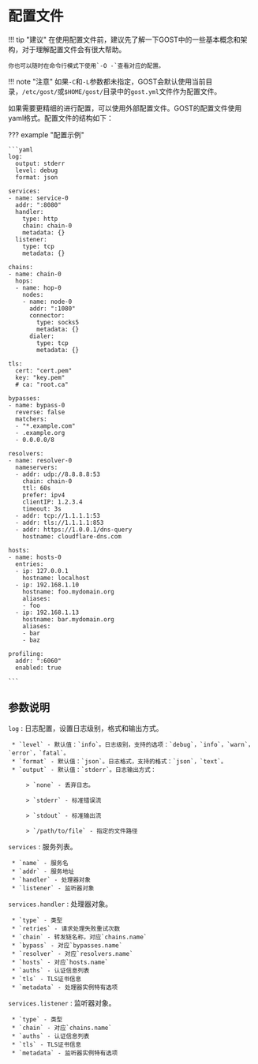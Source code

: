 # 配置文件

!!! tip "建议"
    在使用配置文件前，建议先了解一下GOST中的一些基本概念和架构，对于理解配置文件会有很大帮助。
	
	你也可以随时在命令行模式下使用`-O -`查看对应的配置。

!!! note "注意"
    如果`-C`和`-L`参数都未指定，GOST会默认使用当前目录，`/etc/gost/`或`$HOME/gost/`目录中的`gost.yml`文件作为配置文件。

如果需要更精细的进行配置，可以使用外部配置文件。GOST的配置文件使用yaml格式。配置文件的结构如下：

??? example "配置示例"

    ```yaml
    log:
      output: stderr
      level: debug
      format: json

    services:
    - name: service-0
      addr: ":8080"
      handler:
        type: http
        chain: chain-0
        metadata: {}
      listener:
        type: tcp
        metadata: {}

    chains:
    - name: chain-0
      hops:
      - name: hop-0
        nodes:
        - name: node-0
          addr: ":1080"
          connector:
            type: socks5
            metadata: {}
          dialer:
            type: tcp
            metadata: {}

    tls:
      cert: "cert.pem"
      key: "key.pem"
      # ca: "root.ca"

    bypasses:
    - name: bypass-0
      reverse: false
      matchers:
      - "*.example.com"
      - .example.org
      - 0.0.0.0/8

    resolvers:
    - name: resolver-0
      nameservers:
      - addr: udp://8.8.8.8:53
        chain: chain-0
        ttl: 60s
        prefer: ipv4
        clientIP: 1.2.3.4
        timeout: 3s
      - addr: tcp://1.1.1.1:53
      - addr: tls://1.1.1.1:853
      - addr: https://1.0.0.1/dns-query
        hostname: cloudflare-dns.com

    hosts:
    - name: hosts-0
      entries:
      - ip: 127.0.0.1
        hostname: localhost
      - ip: 192.168.1.10
        hostname: foo.mydomain.org
        aliases:
        - foo
      - ip: 192.168.1.13
        hostname: bar.mydomain.org
        aliases:
        - bar
        - baz

    profiling:
      addr: ":6060"
      enabled: true

    ```

## 参数说明

`log`
:    日志配置，设置日志级别，格式和输出方式。

     * `level` - 默认值：`info`。日志级别，支持的选项：`debug`，`info`，`warn`，`error`，`fatal`。
     * `format` - 默认值：`json`。日志格式，支持的格式：`json`，`text`。
     * `output` - 默认值：`stderr`。日志输出方式：
       
         > `none` - 丢弃日志。

         > `stderr` - 标准错误流

         > `stdout` - 标准输出流

         > `/path/to/file` - 指定的文件路径

`services`
:    服务列表。

     * `name` - 服务名
     * `addr` - 服务地址
     * `handler` - 处理器对象
     * `listener` - 监听器对象

`services.handler`
:    处理器对象。

     * `type` - 类型
     * `retries` - 请求处理失败重试次数
     * `chain` - 转发链名称，对应`chains.name`
     * `bypass` - 对应`bypasses.name`
     * `resolver` - 对应`resolvers.name`
     * `hosts` - 对应`hosts.name`
     * `auths` - 认证信息列表
     * `tls` - TLS证书信息
     * `metadata` - 处理器实例特有选项

`services.listener`
:    监听器对象。
    
     * `type` - 类型
     * `chain` - 对应`chains.name`
     * `auths` - 认证信息列表
     * `tls` - TLS证书信息
     * `metadata` - 监听器实例特有选项
